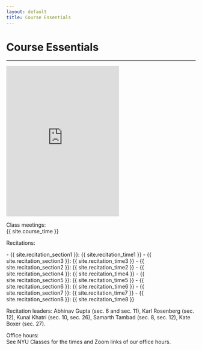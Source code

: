```yaml
---
layout: default
title: Course Essentials
---
```


# Course Essentials
---

<iframe class="calendar" src="https://calendar.google.com/calendar/embed?height=400&amp;wkst=1&amp;bgcolor=%23ffffff&amp;ctz=America%2FNew_York&amp;src=Y19yY3RiM2c3bWprYmpyanBxNHA2Nmc3MWM4MEBncm91cC5jYWxlbmRhci5nb29nbGUuY29t&amp;src=bnl1LmVkdV85NGE3MHZsbGc5czI2dXR1MDZra291cHA0MEBncm91cC5jYWxlbmRhci5nb29nbGUuY29t&amp;src=bnl1MzMxQG55dS5lZHU&amp;color=%23F4511E&amp;color=%23F4511E&amp;color=%23039BE5&amp;showTitle=0&amp;showNav=0&amp;showPrint=1&amp;showCalendars=0&amp;mode=AGENDA"  height="400"  frameborder="0" scrolling="no"></iframe>


<p class="hang" markdown="1"><span class="emph">Class meetings:</span> <br>{{ site.course_time }}
</p>

<p class="hang" markdown="1"><span class="emph">Recitations</span>:
</p>
- {{ site.recitation_section1 }}: {{ site.recitation_time1 }}
- {{ site.recitation_section3 }}: {{ site.recitation_time3 }}
- {{ site.recitation_section2 }}: {{ site.recitation_time2 }}
- {{ site.recitation_section4 }}: {{ site.recitation_time4 }}
- {{ site.recitation_section5 }}: {{ site.recitation_time5 }}
- {{ site.recitation_section6 }}: {{ site.recitation_time6 }}
- {{ site.recitation_section7 }}: {{ site.recitation_time7 }}
- {{ site.recitation_section8 }}: {{ site.recitation_time8 }}



<p class="hang" markdown="1"><span class="emph">Recitation leaders</span>:
Abhinav Gupta (sec. 6 and sec. 11),
Karl Rosenberg (sec. 12),
Kunal Khatri (sec. 10, sec. 26),
Samarth Tambad (sec. 8, sec. 12),
Kate Boxer (sec. 27).
</p>

<p class="hang" markdown="1"><span class="emph">Office hours:</span> <br>
See NYU Classes for the times and Zoom links of our office hours.
<!--
<span class="name">Joanna:</span>
{{ site.instructor_office_hours }} ({{ site.instructor_office_hours_location }})
<br>
<span class="name">{{site.recitation_instructor1_name}}:</span> {{site.recitation1_office_hours}}
<br>

<span class="name">{{site.recitation_instructor2_name}}:</span> {{site.recitation2_office_hours}} ({{site.recitation2_office_hours_location }})
<br>

<span class="name">{{site.recitation_instructor3_name}}:</span> {{site.recitation3_office_hours}}

-->
</p>


<p class="hang" markdown="1"><span class="emph">Class discussion board:</span> [Ed]( {{site.ed_site}}) <br>
Post all course related questions to the discussion board: content of lectures, labs, projects, ....
If you have private questions related to your grading, your course progress, or anything that should not be discussed by the entie class,  you should post them on Ed as well, but make them visible only to the course staff (any question on Ed can be made private). You should also feel free to visit our office hours with any questions (private or applicable to the whole class). <br>
To get started with Ed, follow this [Quick Start Guide](https://us.edstem.org/help).

For those registering late: you can self sign up on [Ed]( {{site.ed_signup}}) for this class (make sure you use
your netID email address, or you may end up being removed from the site once we update the roster).
</p>

<p class="hang" markdown="1"><span class="emph">Tutors:</span>  the tutors are going to be available starting
the second week of classes on Zoom; here is their [schedule]( {{ site.tutor_schedule_link }}) (updated with any last minute changes).
</p>


<p class="hang" markdown="1"><span class="emph">How to get help?</span> </p>

- ask questions on the class discussion forum and read the questions posed by other students
- ask questions in recitations and during lectures
- get help from the tutors
- talk to us (we cannot help, unless we know there is an issue)
- go to office hours

<p>
Make sure you let us know as soon as you feel lost in the course. Do not wait till you
start getting failing grades because it might be too late by then.
</p>



# Course Description
---
**Data Structures**

CSCI-UA 102 Prerequisite: Introduction to Computer Science (CSCI-UA 101). <br>
__NOTE: The prerequisite means that you DO NEED TO KNOW AND REMEMBER the material from CSCI-UA 101.__<br>
Offered in the fall and spring. 4 points.<br>
Use and design of data structures, which organize information in
computer memory. Stacks, queues, linked lists, binary trees:
how to implement them in a high-level language, how to analyze their
effect on algorithm efficiency, and how to modify them.
Programming assignments.<br>

__This course assumes that students had at least one semester course in Java programming language.
All programming assignments are given in Java and students need to be able to write fairly involved
programs from the very first project.__

# Important Dates
---

<p class="hang" markdown="1"> **Midterm Exam (these dates may change if there are any class schedule changes):** <br>
{{ site.midterm_exam_date }}
</p>
<p class="hang" markdown="1"> **Final Exam:**
(date and time subject to change by CAS, check the dates posted by the department
[here]( {{site.final_exams_link}} ) ) <br>
{{ site.final_exam_date }}
</p>

{% include   {{ site.info }} %}

<br>
<br>
